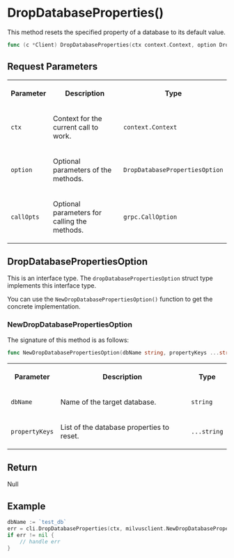 # DropDatabaseProperties()

This method resets the specified property of a database to its default value.

```go
func (c *Client) DropDatabaseProperties(ctx context.Context, option DropDatabasePropertiesOption, callOptions ...grpc.CallOption) error
```

## Request Parameters

<table>
   <tr>
     <th><p>Parameter</p></th>
     <th><p>Description</p></th>
     <th><p>Type</p></th>
   </tr>
   <tr>
     <td><p><code>ctx</code></p></td>
     <td><p>Context for the current call to work.</p></td>
     <td><p><code>context.Context</code></p></td>
   </tr>
   <tr>
     <td><p><code>option</code></p></td>
     <td><p>Optional parameters of the methods.</p></td>
     <td><p><code>DropDatabasePropertiesOption</code></p></td>
   </tr>
   <tr>
     <td><p><code>callOpts</code></p></td>
     <td><p>Optional parameters for calling the methods.</p></td>
     <td><p><code>grpc.CallOption</code></p></td>
   </tr>
</table>

## DropDatabasePropertiesOption

This is an interface type. The `dropDatabasePropertiesOption` struct type implements this interface type. 

You can use the `NewDropDatabasePropertiesOption()` function to get the concrete implementation.

### NewDropDatabasePropertiesOption

The signature of this method is as follows:

```go
func NewDropDatabasePropertiesOption(dbName string, propertyKeys ...string) *dropDatabasePropertiesOption
```

<table>
   <tr>
     <th><p>Parameter</p></th>
     <th><p>Description</p></th>
     <th><p>Type</p></th>
   </tr>
   <tr>
     <td><p><code>dbName</code></p></td>
     <td><p>Name of the target database.</p></td>
     <td><p><code>string</code></p></td>
   </tr>
   <tr>
     <td><p><code>propertyKeys</code></p></td>
     <td><p>List of the database properties to reset.</p></td>
     <td><p><code>...string</code></p></td>
   </tr>
</table>

## Return

Null

## Example

```go
dbName := `test_db`
err = cli.DropDatabaseProperties(ctx, milvusclient.NewDropDatabasePropertiesOption(dbName, "database.replica.number"))
if err != nil {
    // handle err
}
```
